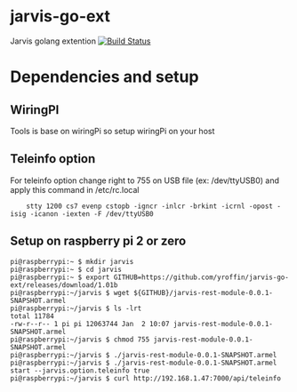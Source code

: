 # jarvis-go-ext
Jarvis golang extention [![Build Status](https://travis-ci.org/yroffin/jarvis-go-ext.svg?branch=master)](https://travis-ci.org/yroffin/jarvis-go-ext)

# Dependencies and setup

## WiringPI

Tools is base on wiringPi so setup wiringPi on your host

## Teleinfo option

For teleinfo option change right to 755 on USB file (ex: /dev/ttyUSB0) and apply this command in /etc/rc.local

        stty 1200 cs7 evenp cstopb -igncr -inlcr -brkint -icrnl -opost -isig -icanon -iexten -F /dev/ttyUSB0
    
## Setup on raspberry pi 2 or zero

    pi@raspberrypi:~ $ mkdir jarvis
    pi@raspberrypi:~ $ cd jarvis
    pi@raspberrypi:~ $ export GITHUB=https://github.com/yroffin/jarvis-go-ext/releases/download/1.01b
    pi@raspberrypi:~/jarvis $ wget ${GITHUB}/jarvis-rest-module-0.0.1-SNAPSHOT.armel
    pi@raspberrypi:~/jarvis $ ls -lrt
    total 11784
    -rw-r--r-- 1 pi pi 12063744 Jan  2 10:07 jarvis-rest-module-0.0.1-SNAPSHOT.armel
    pi@raspberrypi:~/jarvis $ chmod 755 jarvis-rest-module-0.0.1-SNAPSHOT.armel
    pi@raspberrypi:~/jarvis $ ./jarvis-rest-module-0.0.1-SNAPSHOT.armel
    pi@raspberrypi:~/jarvis $ ./jarvis-rest-module-0.0.1-SNAPSHOT.armel start --jarvis.option.teleinfo true
    pi@raspberrypi:~/jarvis $ curl http://192.168.1.47:7000/api/teleinfo

